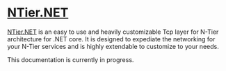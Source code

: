 # **[NTier.NET](https://www.github.com/liveordevtrying/NTier.NET)**
[NTier.NET](https://www.github.com/liveordevtrying/NTier.NET) is an easy to use and heavily customizable Tcp layer for N-Tier architecture for .NET core. It is designed to expediate the networking for your N-Tier services and is highly extendable to customize to your needs. 

This documentation is currently in progress.